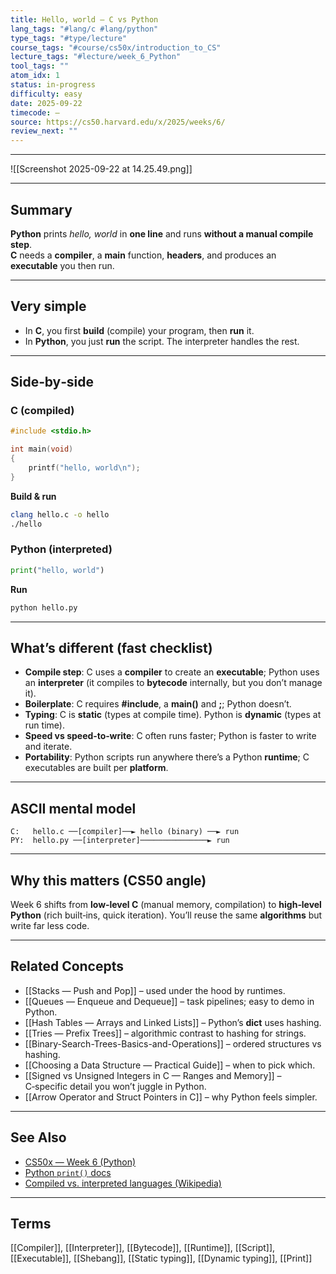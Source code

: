 ```yaml
---
title: Hello, world — C vs Python
lang_tags: "#lang/c #lang/python"
type_tags: "#type/lecture"
course_tags: "#course/cs50x/introduction_to_CS"
lecture_tags: "#lecture/week_6_Python"
tool_tags: ""
atom_idx: 1
status: in-progress
difficulty: easy
date: 2025-09-22
timecode: —
source: https://cs50.harvard.edu/x/2025/weeks/6/
review_next: ""
---
```

---
![[Screenshot 2025-09-22 at 14.25.49.png]]

---

## Summary
**Python** prints *hello, world* in **one line** and runs **without a manual compile step**.  
**C** needs a **compiler**, a **main** function, **headers**, and produces an **executable** you then run.

---

## Very simple
- In **C**, you first **build** (compile) your program, then **run** it.  
- In **Python**, you just **run** the script. The interpreter handles the rest.

---

## Side‑by‑side

### C (compiled)
```c
#include <stdio.h>

int main(void)
{
    printf("hello, world\n");
}
```

**Build & run**
```bash
clang hello.c -o hello
./hello
```

### Python (interpreted)
```py
print("hello, world")
```

**Run**
```bash
python hello.py
```

---

## What’s different (fast checklist)
- **Compile step**: C uses a **compiler** to create an **executable**; Python uses an **interpreter** (it compiles to **bytecode** internally, but you don’t manage it).  
- **Boilerplate**: C requires **#include**, a **main()** and **;**; Python doesn’t.  
- **Typing**: C is **static** (types at compile time). Python is **dynamic** (types at run time).  
- **Speed vs speed‑to‑write**: C often runs faster; Python is faster to write and iterate.  
- **Portability**: Python scripts run anywhere there’s a Python **runtime**; C executables are built per **platform**.

---

## ASCII mental model
```
C:   hello.c ──[compiler]──► hello (binary) ──► run
PY:  hello.py ──[interpreter]───────────────► run
```

---

## Why this matters (CS50 angle)
Week 6 shifts from **low‑level C** (manual memory, compilation) to **high‑level Python** (rich built‑ins, quick iteration). You’ll reuse the same **algorithms** but write far less code.

---

## Related Concepts

- [[Stacks — Push and Pop]] – used under the hood by runtimes.
- [[Queues — Enqueue and Dequeue]] – task pipelines; easy to demo in Python.
- [[Hash Tables — Arrays and Linked Lists]] – Python’s **dict** uses hashing.
- [[Tries — Prefix Trees]] – algorithmic contrast to hashing for strings.
- [[Binary-Search-Trees-Basics-and-Operations]] – ordered structures vs hashing.
- [[Choosing a Data Structure — Practical Guide]] – when to pick which.
- [[Signed vs Unsigned Integers in C — Ranges and Memory]] – C‑specific detail you won’t juggle in Python.
- [[Arrow Operator and Struct Pointers in C]] – why Python feels simpler.

---

## See Also
- [CS50x — Week 6 (Python)](https://cs50.harvard.edu/x/2025/weeks/6/)
- [Python `print()` docs](https://docs.python.org/3/library/functions.html#print)
- [Compiled vs. interpreted languages (Wikipedia)](https://en.wikipedia.org/wiki/Interpreted_language)

---

## Terms
[[Compiler]], [[Interpreter]], [[Bytecode]], [[Runtime]], [[Script]], [[Executable]], [[Shebang]], [[Static typing]], [[Dynamic typing]], [[Print]]

